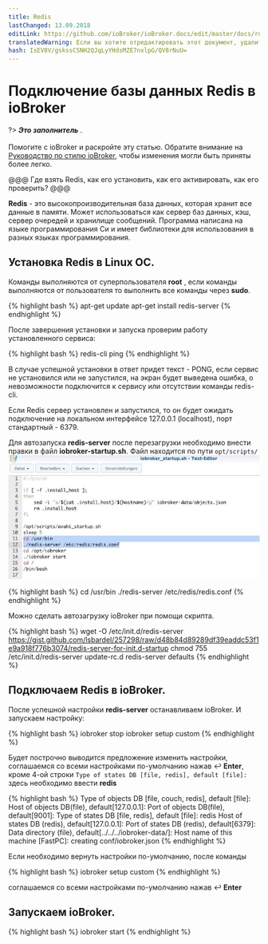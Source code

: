 ```yaml
---
title: Redis
lastChanged: 13.09.2018
editLink: https://github.com/ioBroker/ioBroker.docs/edit/master/docs/ru/config/redis.md
translatedWarning: Если вы хотите отредактировать этот документ, удалите поле «translationFrom», в противном случае этот документ будет снова автоматически переведен
hash: IsEV8V/gskssCSNH2QJqLyYHdsMZE7nxlpG/QV8rNuU=
---
```

# Подключение базы данных Redis в ioBroker
?> ***Это заполнитель*** . <br><br> Помогите с ioBroker и раскройте эту статью. Обратите внимание на [Руководство по стилю ioBroker](community/styleguidedoc), чтобы изменения могли быть приняты более легко.

@@@ Где взять Redis, как его установить, как его активировать, как его проверить? @@@

**Redis** - это высокопроизводительная база данных, которая хранит все данные в памяти. 
Может использоваться как сервер баз данных, кэш, сервер очередей и хранилище сообщений.
Программа написана на языке программирования Си и имеет библиотеки для использования в разных языках программирования.

## Установка Redis в Linux ОС.
Команды выполняются от суперпользователя **root** , 
если команды выполняются от пользователя то выполнить все команды через **sudo**.

{% highlight bash %}
apt-get update
apt-get install redis-server
{% endhighlight %}

После завершения установки и запуска проверим работу установленного сервиса:

{% highlight bash %}
redis-cli ping
{% endhighlight %}

В случае успешной установки в ответ придет текст - PONG, если сервис не установился или не запустился,
на экран будет выведена ошибка, о невозможности подключится к сервису или отсутствии команды redis-cli.

Если Redis сервер установлен и запустился, то он будет ожидать подключение на локальном интерфейсе 127.0.0.1 (localhost),
порт стандартный - 6379.

Для автозапуска  **redis-server** после перезагрузки необходимо внести правки в файл **iobroker-startup.sh**.
Файл находится по пути ``` opt/scripts/ ```
![iobroker-startup.sh](./startup.jpg "Добавить строку")

{% highlight bash %}
cd /usr/bin
./redis-server /etc/redis/redis.conf
{% endhighlight %}

Можно сделать автозагрузку ioBroker при помощи скрипта.

{% highlight bash %}
wget -O /etc/init.d/redis-server https://gist.github.com/lsbardel/257298/raw/d48b84d89289df39eaddc53f1e9a918f776b3074/redis-server-for-init.d-startup
chmod 755 /etc/init.d/redis-server
update-rc.d redis-server defaults
{% endhighlight %}

## Подключаем Redis в ioBroker.

После успешной настройки **redis-server** останавливаем ioBroker.
И запускаем настройку:

{% highlight bash %}
iobroker stop
iobroker setup custom
{% endhighlight %}

Будет построчно выводится предложение изменить настройки,
соглашаемся со всеми настройками по-умолчанию нажав  ↩️ **Enter**,
кроме 4-ой строки ```Type of states DB [file, redis], default [file]:```
здесь необходимо ввести **redis**

{% highlight bash %}
Type of objects DB [file, couch, redis], default [file]:
Host of objects DB(file), default[127.0.0.1]:
Port of objects DB(file), default[9001]:
Type of states DB [file, redis], default [file]: redis
Host of states DB (redis), default[127.0.0.1]:
Port of states DB (redis), default[6379]:
Data directory (file), default[../../../iobroker-data/]:
Host name of this machine [FastPC]:
creating conf/iobroker.json
{% endhighlight %}

Если необходимо вернуть настройки по-умолчанию, после команды 

{% highlight bash %}
iobroker setup custom
{% endhighlight %}

соглашаемся со всеми настройками по-умолчанию нажав  ↩️ **Enter**

## Запускаем ioBroker.

{% highlight bash %}
iobroker start
{% endhighlight %}
